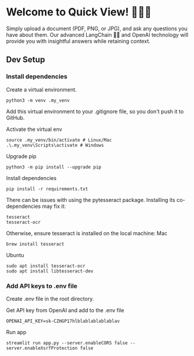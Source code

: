 # Welcome to  Quick View! 📄🕵🏻 

Simply upload a document (PDF, PNG, or JPG), and ask any questions you have about them. 
Our advanced LangChain 🦜️🔗 and OpenAI technology will provide you with insightful answers while retaining context.

## Dev Setup

### Install dependencies

Create a virtual environment.
```
python3 -m venv .my_venv
```

Add this virtual environment to your .gitignore file, so you don't push it to GitHub.

Activate the virtual env
```
source .my_venv/bin/activate # Linux/Mac
.\.my_venv\Scripts\activate # Windows 
```

Upgrade pip
```
python3 -m pip install --upgrade pip
```

Install dependencies
```
pip install -r requirements.txt
```

There can be issues with using the pytesseract package. Installing its co-dependencies may fix it:
```
tesseract
tesseract-ocr
```

Otherwise, ensure tesseract is installed on the local machine:
Mac
```
brew install tesseract
```
Ubuntu
```
sudo apt install tesseract-ocr
sudo apt install libtesseract-dev
```

### Add API keys to .env file
Create .env file in the root directory. 

Get API key from OpenAI and add to the .env file
```
OPENAI_API_KEY=sk-CZHGP17hlblablablablablav
```

Run app
```
streamlit run app.py --server.enableCORS false --server.enableXsrfProtection false
```